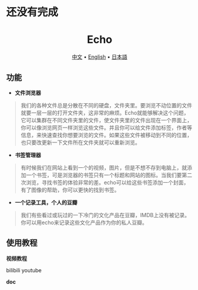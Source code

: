 # 还没有完成

<h1 align="center">Echo</h1>

<p align="center">
<a href="./README.md">中文</a> •
<a href="/">English</a> •
<a href="/">日本語</a>
</p>

## 功能

* **文件浏览器**

> 我们的各种文件总是分散在不同的硬盘，文件夹里。要浏览不动位置的文件就要一层一层的打开文件夹，这非常的麻烦。Echo就能够解决这个问题，它可以集群在不同文件夹里的文件，使文件夹里的文件出现在一个界面上，你可以像浏览网页一样浏览这些文件。并且你可以给文件添加标签，作者等信息，来快速查找你想要浏览的文件。如果这些文件被移动到不同的位置，也只要改更新一下文件所在文件夹就可以重新浏览。

* **书签管理器**

> 有时候我们在网站上看到一个的视频，图片，但是不想不存到电脑上，就添加一个书签，可是浏览器的书签只有一个标题和网站的图标。当我们要第二次浏览，寻找书签的体验非常的差。echo可以给这些书签添加一个封面，有了图像的帮助，你可以更快的找到书签。

* **一个记录工具，个人的豆瓣**

> 我们有些看过或玩过的一下冷门的文化产品在豆瓣，IMDB上没有被记录。你可以用echo来记录这些文化产品作为你的私人豆瓣。

## 使用教程

**视频教程**

bilibili  youtube

**doc**
